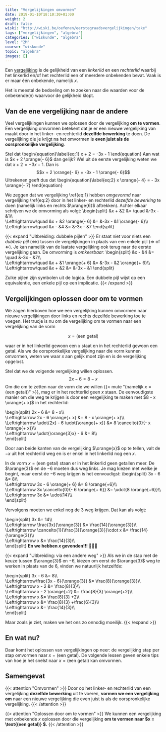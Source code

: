 ```yaml
---
title: "Vergelijkingen omvormen"
date: 2019-01-10T18:10:30+01:00
weight: 2
draft: false
wiski: "http://wiski.be/oefenen/eerstegraadsvergelijkingen/take"
tags: ["vergelijkingen", "algebra"]
categories: ["wiskunde", "algebra"]
level: "2M"
course: "wiskunde"
topic: "algebra"
images: []
---
```

Een [vergelijking](../intro) is de gelijkheid van een *linkerlid* en een *rechterlid* waarbij het linkerlid en/of het rechterlid een of meerdere onbekenden bevat. Vaak is er maar één onbekende, namelijk $x$.

Het is meestal de bedoeling om te zoeken naar die waarden voor de onbekende(n) waarvoor de gelijkheid klopt.

## Van de ene vergelijking naar de andere
Veel vergelijkingen kunnen we oplossen door de vergelijking **om te vormen**. Een vergelijking omvormen betekent dat je er een nieuwe vergelijking van maakt door in het linker- en rechterlid **dezelfde bewerking** te doen. De vergelijking die je krijgt na het omvormen is **even juist als de oorspronkelijke vergelijking**.

Stel dat
\begin{equation}\label{eq:1}
x + 2 = -3x - 1
\end{equation}
Aan wat is $x + 2 \orange{- 6}$
dan gelijk? Wel uit de eerste vergelijking weten we dat $x + 2 = - 3x - 1$. Dan is
$$x + 2 \orange{- 6} = -3x - 1 \orange{- 6}$$
Uitrekenen geeft dus dat
\begin{equation}\label{eq:2}
x \orange{- 4} = - 3x \orange{- 7}
\end{equation}


We zeggen dat we vergelijking \ref{eq:1} hebben *omgevormd* naar vergelijking \ref{eq:2} door in het linker- en rechterlid *dezelfde bewerking* te doen (namelijk links en rechts $\orange{6}$ aftrekken).
Achter elkaar schrijven we de omvorming als volgt:
\begin{split}
&x + &2 &= \quad &-3x - &1\\\\\
\Leftrightarrow\quad &x + &2 \orange{- 6} &= &-3x - &1 \orange{- 6}\\\\\
\Leftrightarrow\quad &x - &4 &= &-3x - &7
\end{split}

{{< expand "Uitbreiding: dubbele pijlen" >}}
Er staat niet voor niets een *dubbele pijl* ($\Leftrightarrow$) tussen de vergelijkingen in plaats van een enkele pijl ($\Rightarrow$ of $\Leftarrow$). Je kan namelijk van de laatste vergelijking ook terug naar de eerste vergelijking gaan. De omvorming is *omkeerbaar*:
\begin{split}
&x - &4 &= \quad &-3x - &7\\\\\
\Leftrightarrow\quad &x + &1 \orange{+ 6} &= &-3x - &2 \orange{+ 6}\\\\\
\Leftrightarrow\quad &x + &2 &= &-3x - &1
\end{split}

Zulke pijlen zijn symbolen uit de logica. Een dubbele pijl wijst op een equivalentie, een enkele pijl op een implicatie.
{{< /expand >}}

## Vergelijkingen oplossen door om te vormen
We zagen hierboven hoe we een vergelijking kunnen omvormen naar nieuwe vergelijkingen door links en rechts dezelfde bewerking toe te voegen. Het trucje is nu om de vergelijking om te vormen naar een vergelijking van de vorm

$$x= \text{(een getal)}$$

waar er in het linkerlid gewoon een $x$ staat en in het rechterlid gewoon een getal. Als we de oorspronkelijke vergelijking naar die vorm kunnen omvormen, weten we waar $x$ aan gelijk moet zijn en is de vergelijking opgelost.

Stel dat we de volgende vergelijking willen oplossen.
$$2x - 6 = 8 - x$$
Om die om te zetten naar de vorm die we willen {{< mute "(namelijk $x= \text{(een getal)}$)" >}}, mag er in het rechterlid geen $x$ staan. De eenvoudigste manier om die weg te krijgen is door een vergelijking te maken met $8 - x \orange{+ x}$ in het rechterlid:

\begin{split}
    2x - 6 &= 8 - x\\\\\
    \Leftrightarrow 2x - 6 \orange{+ x} &= 8 - x \orange{+ x}\\\\\
    \Leftrightarrow \udot{2x} - 6 \udot{\orange{+ x}} &= 8 \cancelto{0}{- x \orange{+ x}}\\\\\
    \Leftrightarrow \udot{\orange{3}x} - 6 &= 8\\\\\
\end{split}

Door aan beide kanten van de vergelijking $\orange{x}$ op te tellen, valt de $-x$ uit het rechterlid weg en is er enkel in het linkerlid nog een $x$.

In de vorm $x= \text{(een getal)}$ staan er in het linkerlid geen getallen meer. De $\orange{3}$ en de $-6$ moeten dus weg links. Je mag kiezen met welke je begint, maar eerst de $-6$ weg krijgen is het eenvoudigst:
\begin{split}
    3x - 6 &= 8\\\\\
    \Leftrightarrow 3x - 6 \orange{+ 6} &= 8 \orange{+6}\\\\\
    \Leftrightarrow 3x \cancelto{0}{- 6 \orange{+ 6}} &= \udot{8 \orange{+6}}\\\\\
    \Leftrightarrow 3x &= \udot{14}\\\\\
\end{split}

Vervolgens moeten we enkel nog de $3$ weg krijgen. Dat kan als volgt:

\begin{split}
    3x &= 14\\\\\
    \Leftrightarrow \frac{3x}{\orange{3}} &= \frac{14}{\orange{3}}\\\\\
    \Leftrightarrow \cancelto{1}{\frac{3}{\orange{3}}}\cdot x &= \frac{14}{\orange{3}}\\\\\
    \Leftrightarrow x &= \frac{14}{3}\\\\\
\end{split}
**En we hebben $x$ gevonden!!!** :tada::dancer::muscle:

{{< expand "Uitbreiding: via een andere weg" >}}
Als we in de stap met de keuze tussen $\orange{3}$ en $-6$, kiezen om eerst de $\orange{3}$ weg te werken in plaats van de $6$, vinden we natuurlijk hetzelfde:

\begin{split}
    3x - 6 &= 8\\\\\
    \Leftrightarrow\frac{3x - 6}{\orange{3}} &= \frac{8}{\orange{3}}\\\\\
    \Leftrightarrow x - 2 &= \frac{8}{3}\\\\\
    \Leftrightarrow x - 2 \orange{+2} &= \frac{8}{3} \orange{+2}\\\\\
    \Leftrightarrow x &= \frac{8}{3} +2\\\\\
    \Leftrightarrow x &= \frac{8}{3} +\frac{6}{3}\\\\\
    \Leftrightarrow x &= \frac{14}{3}\\\\\
\end{split}

Maar zoals je ziet, maken we het ons zo onnodig moeilijk.
{{< /expand >}}

## En wat nu?
Daar komt het oplossen van vergelijkingen op neer: de vergelijking stap per stap omvormen naar $x=\text{(een getal)}$. De volgende lessen geven enkele tips van hoe je het snelst naar $x=\text{(een getal)}$ kan omvormen.

## Samengevat
{{< attention "Omvormen" >}}
Door op het linker- en rechterlid van een vergelijking **dezelfde bewerking** uit te voeren, **vormen we een vergelijking om** naar een nieuwe vergelijking die even juist is als de oorspronkelijke vergelijking.
{{< /attention >}}

{{< attention "Oplossen door om te vormen" >}}
We kunnen een vergelijking met onbekende $x$ oplossen door die vergelijking **om te vormen naar $x = \text{(een getal)} $.**
{{< /attention >}}
